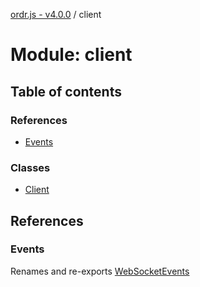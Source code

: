 [ordr.js - v4.0.0](../README.md) / client

# Module: client

## Table of contents

### References

- [Events](client.md#events)

### Classes

- [Client](../classes/client.Client.md)

## References

### Events

Renames and re-exports [WebSocketEvents](../enums/types_ws.WebSocketEvents.md)
